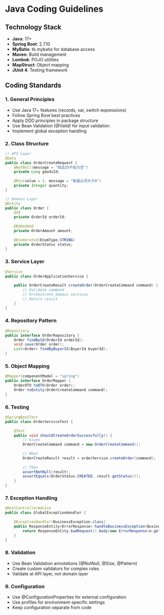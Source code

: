 # Java Coding Guidelines

## Technology Stack
- **Java**: 17+
- **Spring Boot**: 2.7.10
- **MyBatis**: tk.mybatis for database access
- **Maven**: Build management
- **Lombok**: POJO utilities
- **MapStruct**: Object mapping
- **JUnit 4**: Testing framework

## Coding Standards

### 1. General Principles
- Use Java 17+ features (records, var, switch expressions)
- Follow Spring Boot best practices
- Apply DDD principles in package structure
- Use Bean Validation (@Valid) for input validation
- Implement global exception handling

### 2. Class Structure
```java
// API Layer
@Data
public class OrderCreateRequest {
    @NotNull(message = "商品ID不能为空")
    private Long goodsId;
    
    @Min(value = 1, message = "数量必须大于0")
    private Integer quantity;
}

// Domain Layer
@Entity
public class Order {
    @Id
    private OrderId orderId;
    
    @Embedded
    private OrderAmount amount;
    
    @Enumerated(EnumType.STRING)
    private OrderStatus status;
}
```

### 3. Service Layer
```java
@Service
public class OrderApplicationService {
    
    public OrderCreateResult createOrder(OrderCreateCommand command) {
        // Validate command
        // Orchestrate domain services
        // Return result
    }
}
```

### 4. Repository Pattern
```java
@Repository
public interface OrderRepository {
    Order findById(OrderId orderId);
    void save(Order order);
    List<Order> findByBuyerId(BuyerId buyerId);
}
```

### 5. Object Mapping
```java
@Mapper(componentModel = "spring")
public interface OrderMapper {
    OrderDTO toDTO(Order order);
    Order toEntity(OrderCreateCommand command);
}
```

### 6. Testing
```java
@SpringBootTest
public class OrderServiceTest {
    
    @Test
    public void shouldCreateOrderSuccessfully() {
        // Given
        OrderCreateCommand command = new OrderCreateCommand();
        
        // When
        OrderCreateResult result = orderService.createOrder(command);
        
        // Then
        assertNotNull(result);
        assertEquals(OrderStatus.CREATED, result.getStatus());
    }
}
```

### 7. Exception Handling
```java
@RestControllerAdvice
public class GlobalExceptionHandler {
    
    @ExceptionHandler(BusinessException.class)
    public ResponseEntity<ErrorResponse> handleBusinessException(BusinessException e) {
        return ResponseEntity.badRequest().body(new ErrorResponse(e.getCode(), e.getMessage()));
    }
}
```

### 8. Validation
- Use Bean Validation annotations (@NotNull, @Size, @Pattern)
- Create custom validators for complex rules
- Validate at API layer, not domain layer

### 9. Configuration
- Use @ConfigurationProperties for external configuration
- Use profiles for environment-specific settings
- Keep configuration separate from code